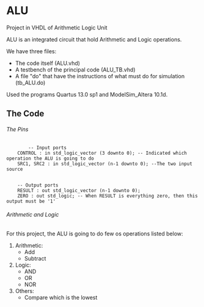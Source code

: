 # ALU
Project in VHDL of Arithmetic Logic Unit

ALU is an integrated circuit that hold Arithmetic and Logic operations. 

We have three files:
- The code itself (ALU.vhd)
- A testbench of the principal code (ALU_TB.vhd)
- A file "do" that have the instructions of what must do for simulation (tb_ALU.do)

Used the programs Quartus 13.0 sp1 and ModelSim_Altera 10.1d.

## The Code
###### The Pins

            -- Input ports
		CONTROL : in std_logic_vector (3 downto 0); -- Indicated which operation the ALU is going to do
		SRC1, SRC2 : in std_logic_vector (n-1 downto 0); --The two input source


		-- Output ports
		RESULT : out std_logic_vector (n-1 downto 0);
		ZERO : out std_logic; -- When RESULT is everything zero, then this output must be '1'


###### Arithmetic and Logic

For this project, the ALU is going to do few os operations listed below:
1. Arithmetic:
   - Add
   - Subtract
2. Logic:
   - AND
   - OR
   - NOR
3. Others:
   - Compare which is the lowest
